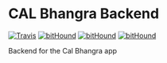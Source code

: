 # CAL Bhangra Backend

[![Travis](https://img.shields.io/travis/calbhangra/backend.svg?maxAge=2592000?style=flat-square)](https://travis-ci.org/calbhangra/backend) [![bitHound](https://img.shields.io/bithound/code/github/calbhangra/backend.svg?maxAge=2592000?style=flat-square)](https://www.bithound.io/github/calbhangra/backend) [![bitHound](https://img.shields.io/bithound/dependencies/github/calbhangra/backend.svg?maxAge=2592000?style=flat-square)](https://www.bithound.io/github/calbhangra/backend/master/dependencies/npm) [![bitHound](https://img.shields.io/bithound/devDependencies/github/calbhangra/backend.svg?maxAge=2592000?style=flat-square)](https://www.bithound.io/github/calbhangra/backend/master/dependencies/npm)


Backend for the Cal Bhangra app
